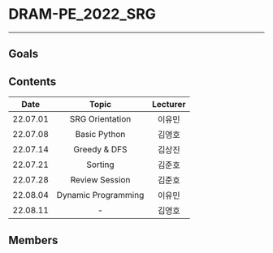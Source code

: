 # DRAM-PE_2022_SRG

---



## Goals

## Contents

|       Date       | Topic | Lecturer |
|:----------------:|:----------------------------------------:|:----------------------------------:|
| 22.07.01 | SRG Orientation | 이유민 |
| 22.07.08 | Basic Python  | 김영호 |
| 22.07.14 | Greedy & DFS | 김상진 |
| 22.07.21 | Sorting | 김준호 |
| 22.07.28 | Review Session | 김준호 |
| 22.08.04 | Dynamic Programming | 이유민 |
| 22.08.11 | - | 김영호 |

## Members
